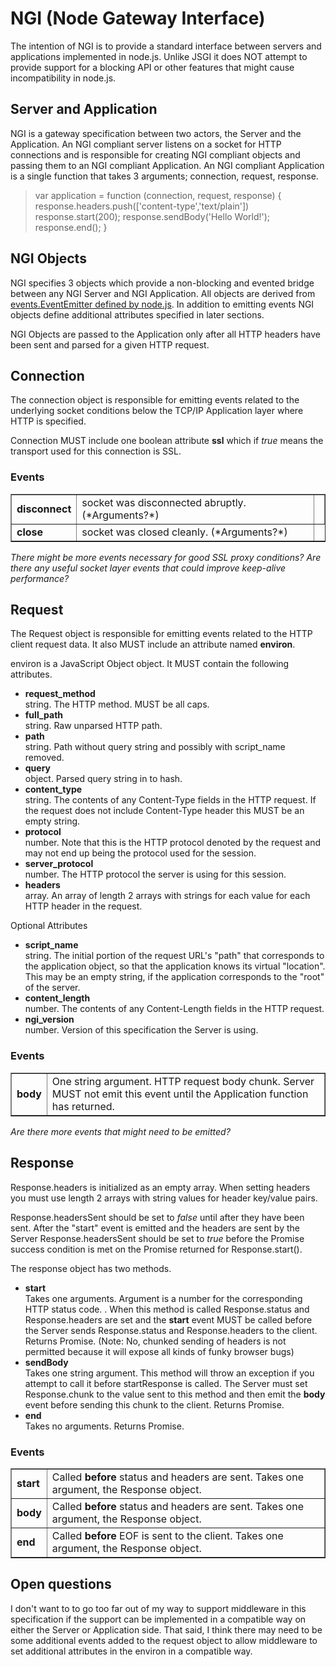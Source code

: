 # NGI (Node Gateway Interface)

The intention of NGI is to provide a standard interface between servers and applications implemented in node.js. Unlike JSGI it does NOT attempt to provide support for a blocking API or other features that might cause incompatibility in node.js.

## Server and Application

NGI is a gateway specification between two actors, the Server and the Application. An NGI compliant server listens on a socket for HTTP connections and is responsible for creating NGI compliant objects and passing them to an NGI compliant Application. An NGI compliant Application is a single function that takes 3 arguments; connection, request, response.

>
>  var application = function (connection, request, response) { 
>      response.headers.push(['content-type','text/plain'])
>      response.start(200);
>      response.sendBody('Hello World!');
>      response.end();
>    }
>

## NGI Objects

NGI specifies 3 objects which provide a non-blocking and evented bridge between any NGI Server and NGI Application. All objects are derived from [events.EventEmitter defined by node.js](http://nodejs.org/api.html#_events). In addition to emitting events NGI objects define additional attributes specified in later sections.

NGI Objects are passed to the Application only after all HTTP headers have been sent and parsed for a given HTTP request.

## Connection

The connection object is responsible for emitting events related to the underlying socket conditions below the TCP/IP Application layer where HTTP is specified.

Connection MUST include one boolean attribute **ssl** which if *true* means the transport used for this connection is SSL.

### Events

<table border=1>
  <tr>
    <td><strong>disconnect</strong></td>
    <td>socket was disconnected abruptly. (*Arguments?*)<td>
  </tr>
  <tr>
    <td><strong>close</strong></td>
    <td>socket was closed cleanly. (*Arguments?*)</td>
  </tr>
</table>

*There might be more events necessary for good SSL proxy conditions?*
*Are there any useful socket layer events that could improve keep-alive performance?*

## Request

The Request object is responsible for emitting events related to the HTTP client request data. It also MUST include an attribute named **environ**. 

environ is a JavaScript Object object. It MUST contain the following attributes.

* **request_method** <br>
  string. The HTTP method. MUST be all caps.
* **full_path** <br>
  string. Raw unparsed HTTP path.
* **path** <br>
  string. Path without query string and possibly with script_name removed.
* **query** <br>
  object. Parsed query string in to hash.
* **content_type** <br>
  string. The contents of any Content-Type fields in the HTTP request. If the request does not include Content-Type header this MUST be an empty string.
* **protocol** <br>
  number. Note that this is the HTTP protocol denoted by the request and may not end up being the protocol used for the session.
* **server_protocol** <br>
  number. The HTTP protocol the server is using for this session.
* **headers** <br>
  array. An array of length 2 arrays with strings for each value for each HTTP header in the request.

Optional Attributes

* **script_name** <br>
  string. The initial portion of the request URL's "path" that corresponds to the application object, so that the application knows its virtual "location". This may be an empty string, if the application corresponds to the "root" of the server. 
* **content_length** <br>
  number. The contents of any Content-Length  fields in the HTTP request. 
* **ngi_version** <br>
  number. Version of this specification the Server is using. 

### Events

<table border=1>
  <tr>
    <td><strong>body<strong></td>
    <td>One string argument. HTTP request body chunk. Server MUST not emit this event until the Application function has returned.</td>
  </tr>
</table>

*Are there more events that might need to be emitted?*

## Response

Response.headers is initialized as an empty array. When setting headers you must use length 2 arrays with string values for header key/value pairs. 

Response.headersSent should be set to *false* until after they have been sent. After the "start" event is emitted and the headers are sent by the Server Response.headersSent should be set to *true* before the Promise success condition is met on the Promise returned for Response.start().

The response object has two methods.

* **start** <br>
  Takes one arguments. Argument is a number for the corresponding HTTP status code. . When this method is called Response.status and Response.headers are set and the **start** event MUST be called before the Server sends Response.status and Response.headers to the client. Returns Promise. (Note: No, chunked sending of headers is not permitted because it will expose all kinds of funky browser bugs)
* **sendBody** <br>
  Takes one string argument. This method will throw an exception if you attempt to call it before startResponse is called. The Server must set Response.chunk to the value sent to this method and then emit the **body** event before sending this chunk to the client. Returns Promise.
* **end** <br>
  Takes no arguments. Returns Promise.



### Events

<table border=1>
  <tr>
    <td><strong>start</strong></td>
    <td>Called <strong>before</strong> status and headers are sent. Takes one argument, the Response object.</td>
  </tr>
  <tr>
    <td><strong>body</strong></td>
    <td>Called <strong>before</strong> status and headers are sent. Takes one argument, the Response object.</td>
  </tr>
  <tr>
    <td><strong>end</strong></td>
    <td>Called <strong>before</strong> EOF is sent to the client. Takes one argument, the Response object.</td>
  </tr>
</table>


## Open questions

I don't want to to go too far out of my way to support middleware in this specification if the support can be implemented in a compatible way on either the Server or Application side. That said, I think there may need to be some additional events added to the request object to allow middleware to set additional attributes in the environ in a compatible way.
      
      
      
      
